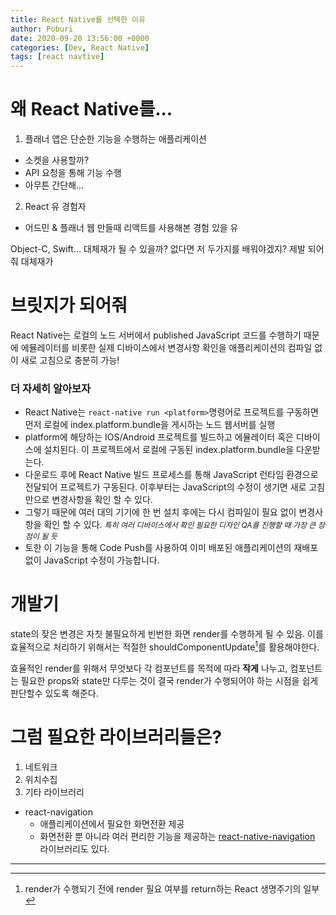```yaml
---
title: React Native를 선택한 이유
author: Poburi
date: 2020-09-20 13:56:00 +0000
categories: [Dev, React Native]
tags: [react navtive]
---
```


# 왜 React Native를...

1. 플래너 앱은 단순한 기능을 수행하는 애플리케이션
  - 소켓을 사용할까?
  - API 요청을 통해 기능 수행
  - 아무튼 간단해...

2. React 유 경험자
  - 어드민 & 플래너 웹 만들때 리액트를 사용해본 경험 있을 유

Object-C, Swift... 대체재가 될 수 있을까?
없다면 저 두가지를 배워야겠지? 제발 되어줘 대체재가

# 브릿지가 되어줘

React Native는 로컬의 노드 서버에서 published JavaScript 코드를 수행하기 때문에 에뮬레이터를 비롯한 실제 디바이스에서 변경사항 확인을 애플리케이션의 컴파일 없이 새로 고침으로 충분히 가능!

### 더 자세히 알아보자

- React Native는 `react-native run <platform>`명령어로 프로젝트를 구동하면 먼저 로컬에 index.platform.bundle을 게시하는 노드 웹서버를 실행
- platform에 해당하는 IOS/Android 프로젝트를 빌드하고 에뮬레이터 혹은 디바이스에 설치된다. 이 프로젝트에서 로컬에 구동된 index.platform.bundle을 다운받는다.
- 다운로드 후에 React Native 빌드 프로세스를 통해 JavaScript 런타임 환경으로 전달되어 프로젝트가 구동된다. 이후부터는 JavaScript의 수정이 생기면 새로 고침만으로 변경사항을 확인 할 수 있다.
- 그렇기 때문에 여러 대의 기기에 한 번 설치 후에는 다시 컴파일이 필요 없이 변경사항을 확인 할 수 있다.
<span style="font-size:12px;font-style:italic">특히 여러 디바이스에서 확인 필요한 디자인 QA를 진행할 때 가장 큰 장점이 될 듯</span>
- 토한 이 기능을 통해 Code Push를 사용하여 이미 배포된 애플리케이션의 재배포 없이 JavaScript 수정이 가능합니다.

# 개발기

state의 잦은 변경은 자칫 불필요하게 빈번한 화면 render를 수행하게 될 수 있음.
이를 효율적으로 처리하기 위해서는 적절한 shouldComponentUpdate[^shouldComponentUpdate]를 활용해야한다.

효율적인 render를 위해서 무엇보다 각 컴포넌트를 목적에 따라 __작게__ 나누고, 컴포넌트는 필요한 props와 state만 다루는 것이 결국 render가 수행되어야 하는 시점을 쉽게 판단할수 있도록 해준다.

# 그럼 필요한 라이브러리들은?

1. 네트워크
2. 위치수집
3. 기타 라이브러리
  - react-navigation
    -  애플리케이션에서 필요한 화면전환 제공
    - 화면전환 뿐 아니라 여러 편리한 기능을 제공하는 [react-native-navigation](https://github.com/wix/react-native-navigation) 라이브러리도 있다.

---

[^shouldComponentUpdate]: render가 수행되기 전에 render 필요 여부를 return하는 React 생명주기의 일부